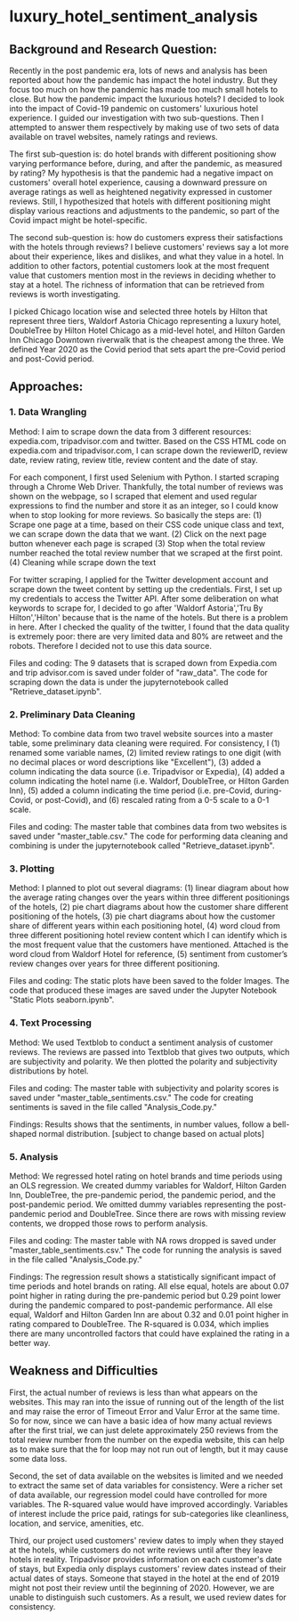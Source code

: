 # luxury_hotel_sentiment_analysis

## Background and Research Question:
Recently in the post pandemic era, lots of news and analysis has been reported about how the pandemic has impact the hotel industry. But they focus too much on how the pandemic has made too much small hotels to close. But how the pandemic impact the luxurious hotels? I decided to look into the impact of Covid-19 pandemic on customers' luxurious hotel experience. I guided our investigation with two sub-questions. Then I attempted to answer them respectively by making use of two sets of data available on travel websites, namely ratings and reviews. 

The first sub-question is: do hotel brands with different positioning show varying performance before, during, and after the pandemic, as measured by rating? My hypothesis is that the pandemic had a negative impact on customers' overall hotel experience, causing a downward pressure on average ratings as well as heightened negativity expressed in customer reviews. Still, I hypothesized that hotels with different positioning might display various reactions and adjustments to the pandemic, so part of the Covid impact might be hotel-specific. 

The second sub-question is: how do customers express their satisfactions with the hotels through reviews? I believe customers' reviews say a lot more about their experience, likes and dislikes, and what they value in a hotel. In addition to other factors, potential customers look at the most frequent value that customers mention most in the reviews in deciding whether to stay at a hotel. The richness of information that can be retrieved from reviews is worth investigating.

I picked Chicago location wise and selected three hotels by Hilton that represent three tiers, Waldorf Astoria Chicago representing a luxury hotel, DoubleTree by Hilton Hotel Chicago as a mid-level hotel, and Hilton Garden Inn Chicago Downtown riverwalk that is the cheapest among the three. We defined Year 2020 as the Covid period that sets apart the pre-Covid period and post-Covid period.


## Approaches:
### 1. Data Wrangling

Method: I aim to scrape down the data from 3 different resources: expedia.com, tripadvisor.com and twitter. Based on the CSS HTML code on expedia.com and tripadvisor.com, I can scrape down the reviewerID, review date, review rating, review title, review content and the date of stay. 

For each component, I first used Selenium with Python. I started scraping through a Chrome Web Driver. Thankfully, the total number of reviews was shown on the webpage, so I scraped that element and used regular expressions to find the number and store it as an integer, so I could know when to stop looking for more reviews. So basically the steps are: 
(1) Scrape one page at a time, based on their CSS code unique class and text, we can scrape down the data that we want.
(2) Click on the next page button whenever each page is scraped
(3) Stop when the total review number reached the total review number that we scraped at the first point.
(4) Cleaning while scrape down the text

For twitter scraping, I applied for the Twitter development account and scrape down the tweet content by setting up the credentials. First, I set up my credentials to access the Twitter API. After some deliberation on what keywords to scrape for, I decided to go after 'Waldorf Astoria','Tru By Hilton','Hilton' because that is the name of the hotels. But there is a problem in here. After I checked the quality of the twitter, I found that the data quality is extremely poor: there are very limited data and 80% are retweet and the robots. Therefore I decided not to use this data source.

Files and coding: The 9 datasets that is scraped down from Expedia.com and trip advisor.com is saved under folder of "raw_data". The code for scraping down the data is under the jupyternotebook called "Retrieve_dataset.ipynb".

### 2. Preliminary Data Cleaning

Method: To combine data from two travel website sources into a master table, some preliminary data cleaning were required. For consistency, I (1) renamed some variable names, (2) limited review ratings to one digit (with no decimal places or word descriptions like "Excellent"), (3) added a column indicating the data source (i.e. Tripadvisor or Expedia), (4) added a column indicating the hotel name (i.e. Waldorf, DoubleTree, or Hilton Garden Inn), (5) added a column indicating the time period (i.e. pre-Covid, during-Covid, or post-Covid), and (6) rescaled rating from a 0-5 scale to a 0-1 scale.

Files and coding: The master table that combines data from two websites is saved under "master_table.csv." The code for performing data cleaning and combining is under the jupyternotebook called "Retrieve_dataset.ipynb".


### 3. Plotting

Method: I planned to plot out several diagrams: (1) linear diagram about how the average rating changes over the years within three different positionings of the hotels, (2) pie chart diagrams about how the customer share different positioning of the hotels, (3) pie chart diagrams about how the customer share of different years within each positioning hotel, (4) word cloud from three different positioning hotel review content which I can identify which is the most frequent value that the customers have mentioned. Attached is the word cloud from Waldorf Hotel for reference, (5) sentiment from customer’s review changes over years for three different positioning.

Files and coding: The static plots have been saved to the folder Images. The code that produced these images are saved under the Jupyter Notebook "Static Plots seaborn.ipynb".

### 4. Text Processing

Method: We used Textblob to conduct a sentiment analysis of customer reviews. The reviews are passed into Textblob that gives two outputs, which are subjectivity and polarity. We then plotted the polarity and subjectivity distributions by hotel. 

Files and coding: The master table with subjectivity and polarity scores is saved under "master_table_sentiments.csv." The code for creating sentiments is saved in the file called "Analysis_Code.py."

Findings: Results shows that the sentiments, in number values, follow a bell-shaped normal distribution.
[subject to change based on actual plots]


### 5. Analysis

Method: We regressed hotel rating on hotel brands and time periods using an OLS regression. We created dummy variables for Waldorf, Hilton Garden Inn, DoubleTree, the pre-pandemic period, the pandemic period, and the post-pandemic period. We omitted dummy variables representing the post-pandemic period and DoubleTree. Since there are rows with missing review contents, we dropped those rows to perform analysis.

Files and coding: The master table with NA rows dropped is saved under "master_table_sentiments.csv." The code for running the analysis is saved in the file called "Analysis_Code.py."

Findings: The regression result shows a statistically significant impact of time periods and hotel brands on rating. All else equal, hotels are about 0.07 point higher in rating during the pre-pandemic period but 0.29 point lower during the pandemic compared to post-pandemic performance. All else equal, Waldorf and Hilton Garden Inn are about 0.32 and 0.01 point higher in rating compared to DoubleTree. The R-squared is 0.034, which implies there are many uncontrolled factors that could have explained the rating in a better way. 


## Weakness and Difficulties

First, the actual number of reviews is less than what appears on the websites. This may ran into the issue of running out of the length of the list and may raise the error of Timeout Error and Valur Error at the same time. So for now, since we can have a basic idea of how many actual reviews after the first trial, we can just delete approximately 250 reviews from the total review number from the number on the expedia website, this can help as to make sure that the for loop may not run out of length, but it may cause some data loss.

Second, the set of data available on the websites is limited and we needed to extract the same set of data variables for consistency. Were a richer set of data available, our regression model could have controlled for more variables. The R-squared value would have improved accordingly. Variables of interest include the price paid, ratings for sub-categories like cleanliness, location, and service, amenities, etc. 

Third, our project used customers' review dates to imply when they stayed at the hotels, while customers do not write reviews until after they leave hotels in reality. Tripadvisor provides information on each customer's date of stays, but Expedia only displays customers' review dates instead of their actual dates of stays. Someone that stayed in the hotel at the end of 2019 might not post their review until the beginning of 2020. However, we are unable to distinguish such customers. As a result, we used review dates for consistency.